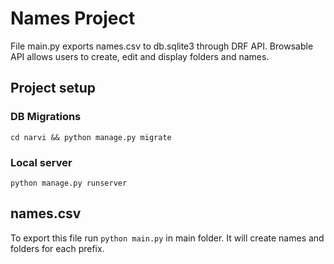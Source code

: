 # Names Project

File main.py exports names.csv to db.sqlite3 through DRF API. Browsable API allows users to create, edit and display folders and names.

## Project setup

### DB Migrations

`cd narvi && python manage.py migrate`

### Local server

`python manage.py runserver`

## names.csv

To export this file run `python main.py` in main folder. It will create names and folders for each prefix.
